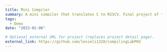 ```yaml
---
title: Mini Compiler
summary: A mini compiler that translates C to RISCV. Final project of the undergraduate course, Compiler Principles.
tags:
  - Demo
date: "2023-01-06"

# Optional external URL for project (replaces project detail page).
external_link: https://github.com/lexieli1228/compilingLabPKU
---
```

